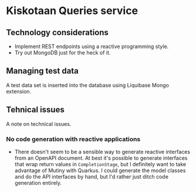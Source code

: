 # Kiskotaan Queries service

## Technology considerations
- Implement REST endpoints using a reactive programming style.
- Try out MongoDB just for the heck of it.

## Managing test data
A test data set is inserted into the database using Liquibase Mongo extension.

## Tehnical issues
A note on technical issues.

### No code generation with reactive applications
- There doesn't seem to be a sensible way to generate reactive interfaces from an OpenAPI document. At best it's possible to generate interfaces that wrap return values in `CompletionStage`, but I definitely want to take advantage of Mutiny with Quarkus. I could generate the model classes and do the API interfaces by hand, but I'd rather just ditch code generation entirely.
